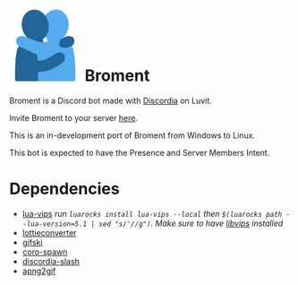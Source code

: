 # <img src="https://raw.githubusercontent.com/CoolingTool/Broment/main/misc/broment.png" width="128"> Broment

Broment is a Discord bot made with [Discordia](https://github.com/SinisterRectus/Discordia/) on Luvit.

Invite Broment to your server [here](https://discord.com/api/oauth2/authorize?client_id=745478766775762955&permissions=2147483639&scope=applications.commands%20bot).

This is an in-development port of Broment from Windows to Linux.

This bot is expected to have the Presence and Server Members Intent.

# Dependencies

- [lua-vips](https://github.com/libvips/lua-vips) _run `luarocks install lua-vips --local` then `$(luarocks path --lua-version=5.1 | sed "s/'//g")`. Make sure to have [libvips](https://www.libvips.org/) installed_
- [lottieconverter](https://github.com/sot-tech/LottieConverter)
- [gifski](https://gif.ski/)
- [coro-spawn](https://luvit.io/lit.html#coro-spawn)
- [discordia-slash](https://github.com/GitSparTV/discordia-slash)
- [apng2gif](http://apng2gif.sourceforge.net/)